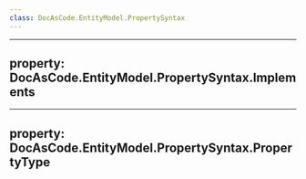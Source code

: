 ```yaml
---
class: DocAsCode.EntityModel.PropertySyntax
---
```


---
property: DocAsCode.EntityModel.PropertySyntax.Implements
---

---
property: DocAsCode.EntityModel.PropertySyntax.PropertyType
---

